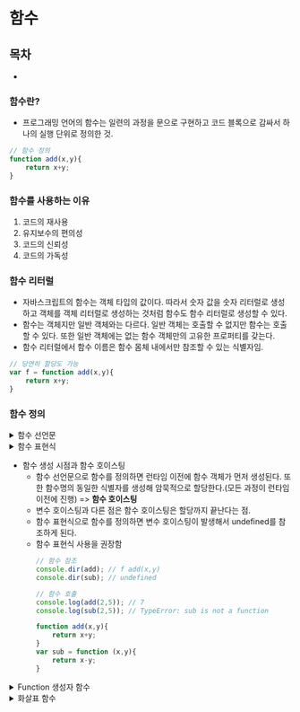 # 함수
## 목차
- [](#)

### 함수란?
- 프로그래밍 언어의 함수는 일련의 과정을 문으로 구현하고 코드 블록으로 감싸서 하나의 실행 단위로 정의한 것.
```javascript
// 함수 정의
function add(x,y){
    return x+y;
}
```
### 함수를 사용하는 이유
1. 코드의 재사용
2. 유지보수의 편의성
3. 코드의 신뢰성
4. 코드의 가독성
   
### 함수 리터럴
- 자바스크립트의 함수는 객체 타입의 값이다. 따라서 숫자 값을 숫자 리터럴로 생성하고 객체를 객체 리터럴로 생성하는 것처럼 함수도 함수 리터럴로 생성할 수 있다.
- 함수는 객체지만 일반 객체와는 다르다. 일반 객체는 호출할 수 없지만 함수는 호출할 수 있다. 또한 일반 객체에는 없는 함수 객체만의 고유한 프로퍼티를 갖는다.
- 함수 리터럴에서 함수 이름은 함수 몸체 내에서만 참조할 수 있는 식별자임.
```javascript
// 당연히 할당도 가능
var f = function add(x,y){
    return x+y;
}
```
### 함수 정의
<details>
<summary>함수 선언문</summary>

- 함수 선언문은 함수 이름을 생략할 수 없다.
- 함수 선언문은 표현식이 아닌 문이다. 값을 생성하지 않음. 브라우저에서 선언문을 실행하면 undefined가 출력됨.
- {} 는 블록문으로 해석될 수도, 객체 리터럴로 해석될 수도 있다. {}가 단독으로 존재하면 블록문으로 해석하고, 값으로 평가되어야 할 문맥(할당 연산자의 우변에 피연산자)에서는 객체 리터럴로 해석한다. 따라서 선언문에서는 문으로 해석.
- 함수 리터럴과 다르게 선언문으로 쓰인 함수명은 자바스크립트 엔진에 의해 암묵적으로 생성된 식별자이다. 그 식별자에 함수 객체를 할당함. 사실 함수 이름으로 호출되는 것이 아니라 식별자로 호출되는 것.
```javascript
function add(x,y){
    return x+y;
}
// console.dir은 console.log와 다르게 함수 객체의 프로퍼티까지 출력한다. Node 환경에서는 log와 같은 결과가 출력됨.
console.dir(add); // f add(x,y)
```
</details>

<details>
<summary>함수 표현식</summary>

- js의 함수는 값처럼 변수에 할당, 프로퍼티의 값, 배열의 요소 다 될 수 있다. 값의 성질을 갖는 객체를 일급객체라고 한다. 자바스크립트의 함수는 일급 객체다.
```javascript
// 선언문이 아닌 표현식은 외부에서 이름을 참조할 수 없으므로 이름을 굳이 안써도 댄다. 써도 외부에서 함수 이름으로 참조 불가능.
var add = function (x,y){
    return x+y;
};
console.log(add(2,5)); // 7
```
</details>

- 함수 생성 시점과 함수 호이스팅
  - 함수 선언문으로 함수를 정의하면 런타임 이전에 함수 객체가 먼저 생성된다. 또한 함수명의 동일한 식별자를 생성해 암묵적으로 할당한다.(모든 과정이 런타임 이전에 진행) => **함수 호이스팅**
  - 변수 호이스팅과 다른 점은 함수 호이스팅은 할당까지 끝난다는 점.
  - 함수 표현식으로 함수를 정의하면 변수 호이스팅이 발생해서 undefined를 참조하게 된다.
  - 함수 표현식 사용을 권장함
    ```javascript
    // 함수 참조
    console.dir(add); // f add(x,y)
    console.dir(sub); // undefined

    // 함수 호출
    console.log(add(2,5)); // 7
    console.log(sub(2,5)); // TypeError: sub is not a function

    function add(x,y){
        return x+y;
    }
    var sub = function (x,y){
        return x-y;
    }
    ```
<details>
<summary>Function 생성자 함수</summary>

- 자바스크립트 기본 제공 빌트인 함수인 Function 생성자 함수를 사용해 함수 객체를 생성해서 반환할 수 있다. 함수도 객체라 이걸 만든 것 같다.
- 일반적이지 않고 사용하지도 않음. closer를 생성하지 않고 선언문이나 표현식으로 생성한 함수와 다르게 동작함.
```javascript
var add = new Function('x','y','return x+y');
console.log(add(2,5)); // 7
```
</details>
<details>
<summary>화살표 함수</summary>

- ES6에서 도입된 함수 선언 방법.
- 항상 익명함수로 정의함
- 표현만 간략한게 아니고 내부동작이 간략화 되어 있음.
  - 생성자 함수로 사용할 수 없으며.
  - 기존 함수와 this 바인딩 방식이 다르고,
  - prototype 프로퍼티가 없으며,
  - arguments 객체를 생성하지 않는다.
  - 26장에서 자세히 살펴보자...
```javascript
const add = (x,y) => x+y;
console.log(add(2,5)); // 7
```
</details>